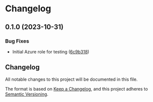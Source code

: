 # Changelog

## 0.1.0 (2023-10-31)


### Bug Fixes

* Initial Azure role for testing ([6c9b318](https://github.com/memes/terraform-azure-f5-distributed-cloud-role/commit/6c9b3187e72840f733922b2437351ecaeb817e0a))

## Changelog

<!-- markdownlint-disable MD024 -->

All notable changes to this project will be documented in this file.

The format is based on [Keep a Changelog](https://keepachangelog.com/en/1.0.0/),
and this project adheres to [Semantic Versioning](https://semver.org/spec/v2.0.0.html).

